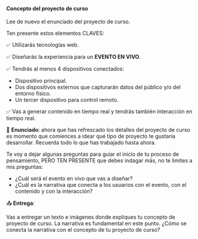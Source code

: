 #### Concepto del proyecto de curso

Lee de nuevo el enunciado del proyecto de curso. 

Ten presente estos elementos CLAVES:

✅ Utilizarás tecnologías web.

✅ Diseñarás la experiencia para un **EVENTO EN VIVO**.

✅ Tendrás al menos 4 dispositivos conectados: 

- Dispositivo principal.
- Dos dispositivos externos que capturarán datos del público y/o del entorno físico.
- Un tercer dispositivo para control remoto.

✅ Vas a generar contenido en tiempo real y tendrás también interacción en tiempo real.


🎯 **Enunciado**: ahora que has refrescado los detalles del proyecto de curso es momento 
que comiences a idear qué tipo de proyecto te gustaría desarrollar. Recuerda todo lo que has 
trabajado hasta ahora.

Te voy a dejar algunas preguntas para guiar el inicio de tu proceso de pensamiento, PERO TEN PRESENTE 
que debes indagar más, no te limites a mis preguntas:

- ¿Cuál será el evento en vivo que vas a diseñar?
- ¿Cuál es la narrativa que conecta a los usuarios con el evento, con el contenido y con la interacción?

📤 **Entrega**:

Vas a entregar un texto e imágenes donde expliques tu concepto de proyecto de curso. La narrativa 
es fundamental en este punto. ¿Cómo se conecta la narrativa con el concepto de tu proyecto de curso? 
